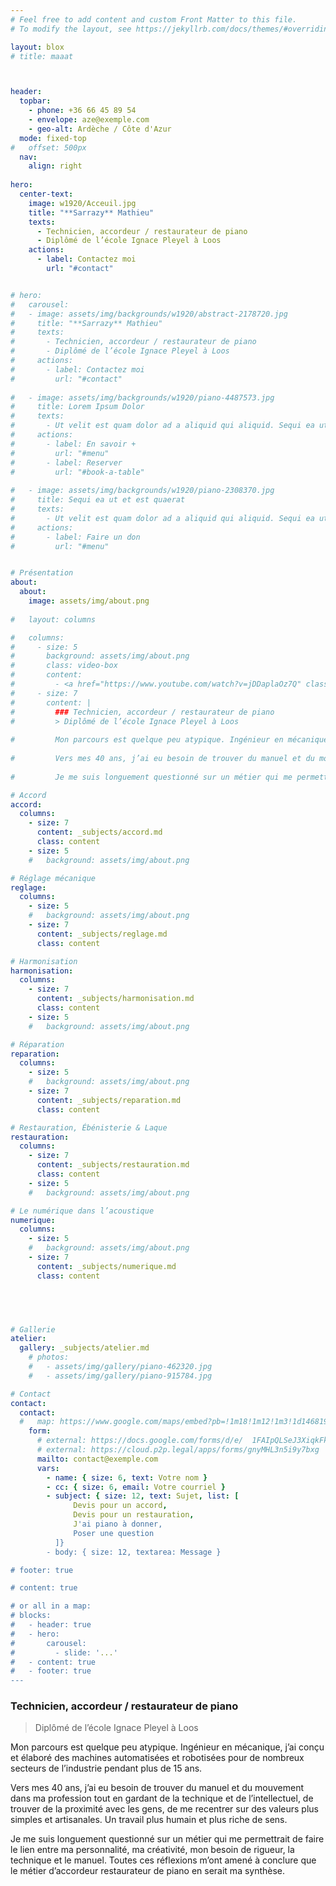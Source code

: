 ```yaml
---
# Feel free to add content and custom Front Matter to this file.
# To modify the layout, see https://jekyllrb.com/docs/themes/#overriding-theme-defaults

layout: blox
# title: maaat



header:
  topbar:
    - phone: +36 66 45 89 54
    - envelope: aze@exemple.com
    - geo-alt: Ardèche / Côte d'Azur
  mode: fixed-top
#   offset: 500px
  nav:
    align: right
  
hero:
  center-text:
    image: w1920/Acceuil.jpg
    title: "**Sarrazy** Mathieu"
    texts:
      - Technicien, accordeur / restaurateur de piano
      - Diplômé de l’école Ignace Pleyel à Loos
    actions:
      - label: Contactez moi
        url: "#contact"  


# hero:
#   carousel:
#   - image: assets/img/backgrounds/w1920/abstract-2178720.jpg
#     title: "**Sarrazy** Mathieu"
#     texts:
#       - Technicien, accordeur / restaurateur de piano
#       - Diplômé de l’école Ignace Pleyel à Loos
#     actions:
#       - label: Contactez moi
#         url: "#contact"
  
#   - image: assets/img/backgrounds/w1920/piano-4487573.jpg
#     title: Lorem Ipsum Dolor
#     texts:
#       - Ut velit est quam dolor ad a aliquid qui aliquid. Sequi ea ut et est quaerat sequi nihil ut aliquam. Occaecati alias dolorem mollitia ut. Similique ea voluptatem. Esse doloremque accusamus repellendus deleniti vel. Minus et tempore modi architecto.
#     actions:
#       - label: En savoir +
#         url: "#menu"
#       - label: Reserver
#         url: "#book-a-table"
  
#   - image: assets/img/backgrounds/w1920/piano-2308370.jpg
#     title: Sequi ea ut et est quaerat
#     texts:
#       - Ut velit est quam dolor ad a aliquid qui aliquid. Sequi ea ut et est quaerat sequi nihil ut aliquam. Occaecati alias dolorem mollitia ut. Similique ea voluptatem. Esse doloremque accusamus repellendus deleniti vel. Minus et tempore modi architecto.
#     actions:
#       - label: Faire un don
#         url: "#menu"


# Présentation
about:
  about:
    image: assets/img/about.png
  
#   layout: columns

#   columns:
#     - size: 5
#       background: assets/img/about.png
#       class: video-box
#       content:
#         - <a href="https://www.youtube.com/watch?v=jDDaplaOz7Q" class="venobox play-btn mb-4" data-vbtype="video" data-autoplay="true"></a>
#     - size: 7
#       content: |
#         ### Technicien, accordeur / restaurateur de piano
#         > Diplômé de l’école Ignace Pleyel à Loos
        
#         Mon parcours est quelque peu atypique. Ingénieur en mécanique, j’ai conçu et élaboré des machines automatisées et robotisées pour de nombreux secteurs de l’industrie pendant plus de 15 ans.
        
#         Vers mes 40 ans, j’ai eu besoin de trouver du manuel et du mouvement dans ma profession tout en gardant de la technique et de l’intellectuel, de trouver de la proximité avec les gens, de me recentrer sur des valeurs plus simples et artisanales. Un travail plus humain et plus riche de sens.
        
#         Je me suis longuement questionné sur un métier qui me permettrait de faire le lien entre ma personnalité, ma créativité, mon besoin de rigueur, la technique et le manuel. Toutes ces réflexions m’ont amené à conclure que le métier d’accordeur restaurateur de piano en serait ma synthèse.

# Accord
accord:
  columns:
    - size: 7
      content: _subjects/accord.md
      class: content
    - size: 5
    #   background: assets/img/about.png

# Réglage mécanique
reglage:
  columns:
    - size: 5
    #   background: assets/img/about.png
    - size: 7
      content: _subjects/reglage.md
      class: content

# Harmonisation
harmonisation:
  columns:
    - size: 7
      content: _subjects/harmonisation.md
      class: content
    - size: 5
    #   background: assets/img/about.png

# Réparation
reparation:
  columns:
    - size: 5
    #   background: assets/img/about.png
    - size: 7
      content: _subjects/reparation.md
      class: content

# Restauration, Ébénisterie & Laque
restauration:
  columns:
    - size: 7
      content: _subjects/restauration.md
      class: content
    - size: 5
    #   background: assets/img/about.png

# Le numérique dans l’acoustique
numerique:
  columns:
    - size: 5
    #   background: assets/img/about.png
    - size: 7
      content: _subjects/numerique.md
      class: content




  
# Gallerie
atelier:
  gallery: _subjects/atelier.md
    # photos:
    #   - assets/img/gallery/piano-462320.jpg
    #   - assets/img/gallery/piano-915784.jpg

# Contact
contact:
  contact:
  #   map: https://www.google.com/maps/embed?pb=!1m18!1m12!1m3!1d1468196.3362798623!2d4.  853396502545295!3d44.05091722310776!2m3!1f0!2f0!3f0!3m2!1i1024!2i768!4f13.  1!3m3!1m2!1s0x12b668198af953ad%3A0xb71690263d16d1a7!2sProvence-Alpes-C%C3%B4te%20d&#39;  Azur!5e0!3m2!1sfr!2sfr!4v1615932586366!5m2!1sfr!2sfr
    form:
      # external: https://docs.google.com/forms/d/e/  1FAIpQLSeJ3XiqkFkXNDCgGeC3CXIov9JMhvVMYz9THLpwqCYZkSOKwQ/viewform?embedded=true
      # external: https://cloud.p2p.legal/apps/forms/gnyMHL3n5i9y7bxg
      mailto: contact@exemple.com
      vars:
        - name: { size: 6, text: Votre nom }
        - cc: { size: 6, email: Votre courriel }
        - subject: { size: 12, text: Sujet, list: [
              Devis pour un accord,
              Devis pour un restauration,
              J'ai piano à donner,
              Poser une question
          ]}
        - body: { size: 12, textarea: Message }

# footer: true

# content: true

# or all in a map:
# blocks:
#   - header: true
#   - hero:
#       carousel:
#         - slide: '...'
#   - content: true
#   - footer: true
---
```




### Technicien, accordeur / restaurateur de piano
> Diplômé de l’école Ignace Pleyel à Loos 

Mon parcours est quelque peu atypique. Ingénieur en mécanique, j’ai conçu et élaboré des machines automatisées et robotisées pour de nombreux secteurs de l’industrie pendant plus de 15 ans. 

Vers mes 40 ans, j’ai eu besoin de trouver du manuel et du mouvement dans ma profession tout en gardant de la technique et de l’intellectuel, de trouver de la proximité avec les gens, de me recentrer sur des valeurs plus simples et artisanales. Un travail plus humain et plus riche de sens. 

Je me suis longuement questionné sur un métier qui me permettrait de faire le lien entre ma personnalité, ma créativité, mon besoin de rigueur, la technique et le manuel. Toutes ces réflexions m’ont amené à conclure que le métier d’accordeur restaurateur de piano en serait ma synthèse.
